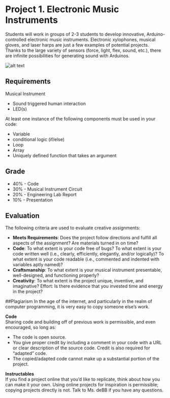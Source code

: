 # Project 1. Electronic Music Instruments

Students will work in groups of 2-3 students to develop innovative, Arduino-controlled electronic music instruments. Electronic xylophones, musical gloves, and laser harps are just a few examples of potential projects. Thanks to the large variety of sensors (force, light, flex, sound, etc.), there are infinite possibilities for generating sound with Arduinos.

![alt text](https://lh5.googleusercontent.com/BEd-ixrfNKFfxspSZVpj5mg6m5QSOTaDro9GVFVpc75Es8RNSnsc3pB0EfTWIaeu7po0puQeozcZOnKBK9dU60EduEA1RDkqhdI-9IR9ujeageqEnVAexJQrwBd7viV69jDhuaSE)


## Requirements
Musical Instrument
* Sound triggered human interaction
* LED(s)

At least one instance of the following components must be used in your code:
* Variable
* conditional logic (if/else)
* Loop
* Array
* Uniquely defined function that takes an argument

## Grade
* 40% - Code
* 30% - Musical Instrument Circuit
* 20% - Engineering Lab Report
* 10% - Presentation

## Evaluation
The following criteria are used to evaluate creative assignments:
* **Meets Requirements**: Does the project follow directions and fulfill all aspects of the assignment? Are materials turned in on time?
* **Code**: To what extent is your code free of bugs? To what extent is your code written well (i.e., clearly, efficiently, elegantly, and/or logically)? To what extent is your code readable (i.e., commented and indented with variables aptly named)?
* **Craftsmanship**: To what extent is your musical instrument presentable, well-designed, and functioning properly?
* **Creativity**: To what extent is the project unique, inventive, and imaginative?
Effort: Is there evidence that you invested time and energy in the project?

##Plagiarism
In the age of the internet, and particularly in the realm of computer programming, it is very easy to copy someone else’s work.

**Code**  
Sharing code and building off of previous work is permissible, and even encouraged, so long as:
* The code is open source.
* You give proper credit by including a comment in your code with a URL or clear description of the source code. Credit is also required for “adapted” code.
* The copied/adapted code cannot make up a substantial portion of the project.

**Instructables**  
If you find a project online that you’d like to replicate, think about how you can make it your own. Using online projects for inspiration is permissible; copying projects directly is not. Talk to Ms. deBB if you have any questions.
